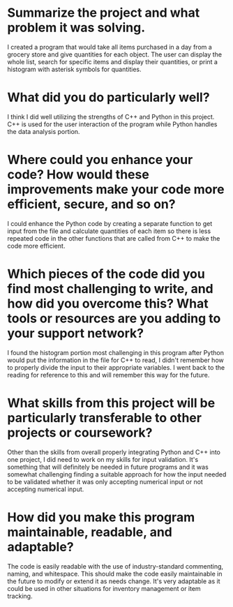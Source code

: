 # Summarize the project and what problem it was solving.
I created a program that would take all items purchased in a day from a grocery store and give quantities for each object. The user can display the whole list, search for specific items and display their quantities, or print a histogram with asterisk symbols for quantities. 

# What did you do particularly well?
I think I did well utilizing the strengths of C++ and Python in this project. C++ is used for the user interaction of the program while Python handles the data analysis portion. 

# Where could you enhance your code? How would these improvements make your code more efficient, secure, and so on?
I could enhance the Python code by creating a separate function to get input from the file and calculate quantities of each item so there is less repeated code in the other functions that are called from C++ to make the code more efficient. 

# Which pieces of the code did you find most challenging to write, and how did you overcome this? What tools or resources are you adding to your support network?
I found the histogram portion most challenging in this program after Python would put the information in the file for C++ to read, I didn't remember how to properly divide the input to their appropriate variables. I went back to the reading for reference to this and will remember this way for the future. 

# What skills from this project will be particularly transferable to other projects or coursework?
Other than the skills from overall properly integrating Python and C++ into one project, I did need to work on my skills for input validation. It's something that will definitely be needed in future programs and it was somewhat challenging finding a suitable approach for how the input needed to be validated whether it was only accepting numerical input or not accepting numerical input. 

# How did you make this program maintainable, readable, and adaptable?
The code is easily readable with the use of industry-standard commenting, naming, and whitespace. This should make the code easily maintainable in the future to modify or extend it as needs change. It's very adaptable as it could be used in other situations for inventory management or item tracking. 
